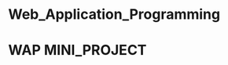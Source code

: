 # Web_Application_Programming
<!DOCTYPE html>
<html>
  <head>
    <title>WAP</title>
  </head>
  <body>
    <h1>WAP MINI_PROJECT</h1>
  </body>
</html>

